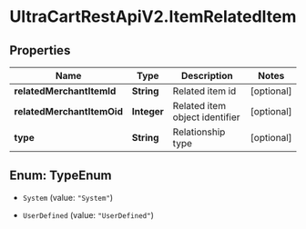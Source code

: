 # UltraCartRestApiV2.ItemRelatedItem

## Properties
Name | Type | Description | Notes
------------ | ------------- | ------------- | -------------
**relatedMerchantItemId** | **String** | Related item id | [optional] 
**relatedMerchantItemOid** | **Integer** | Related item object identifier | [optional] 
**type** | **String** | Relationship type | [optional] 


<a name="TypeEnum"></a>
## Enum: TypeEnum


* `System` (value: `"System"`)

* `UserDefined` (value: `"UserDefined"`)




